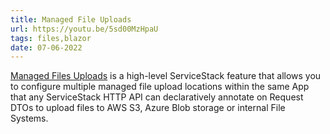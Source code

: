 ```yaml
---
title: Managed File Uploads
url: https://youtu.be/5sd00MzHpaU
tags: files,blazor
date: 07-06-2022
---
```


[Managed Files Uploads](https://docs.servicestack.net/locode/files) is a high-level ServiceStack feature that allows you to 
configure multiple managed file upload locations within the same App that any ServiceStack HTTP API can declaratively annotate 
on Request DTOs to upload files to AWS S3, Azure Blob storage or internal File Systems.
